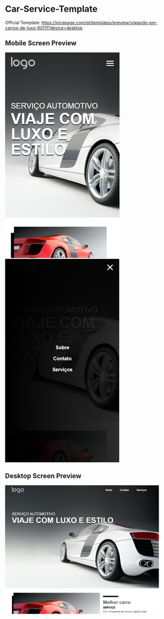 # Car-Service-Template
 Official Template: https://nicepage.com/pt/templates/preview/viajando-em-carros-de-luxo-60111?device=desktop

## Mobile Screen Preview
![preview01](./images/preview01-mobile.png)
![preview02](./images/preview02-mobile.png)

## Desktop Screen Preview
![preview03](./images/preview-desktop.png)